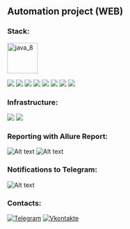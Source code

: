## Automation project (WEB)

### Stack:

[<img src="https://github.com/SmileySpb/AutomationProject/blob/main/github/java_8.png" alt="java_8" width="70" height="70"/>](https://www.oracle.com/ru/java/technologies/javase-jre8-downloads.html)

![](https://img.shields.io/badge/Java-8-red)
![](https://img.shields.io/badge/Junit-5-green)
![](https://img.shields.io/badge/Selenide-435cbf)
![](https://img.shields.io/badge/Gradle-green)
![](https://img.shields.io/badge/assertJ-gray)
![](https://img.shields.io/badge/Jackson-d4576c)
![](https://img.shields.io/badge/Lombok-blueviolet)
![](https://img.shields.io/badge/Owner-403739)

### Infrastructure:

![](https://img.shields.io/badge/Selenoid-870e30)
![](https://img.shields.io/badge/Jenkins-1f0c8a)

### Reporting with Allure Report:

![Alt text](https://github.com/SmileySpb/AutomationProject/blob/main/github/allure.gif)
![Alt text](https://github.com/SmileySpb/AutomationProject/blob/main/github/allure_2.png)

### Notifications to Telegram:

![Alt text](https://github.com/SmileySpb/AutomationProject/blob/main/github/telegram_notifications_report.png)

### Contacts:

[![Telegram](https://img.shields.io/badge/-Telegram-0b0a1a?style=for-the-badge&logo=telegram&logoColor=27A0D9)](https://t.me/smileyspb)
[![Vkontakte](https://img.shields.io/badge/-Vkontakte-0b0a1a?style=for-the-badge&logo=Vk&logoColor=4F7DB3)](https://vk.com/best.smiley)